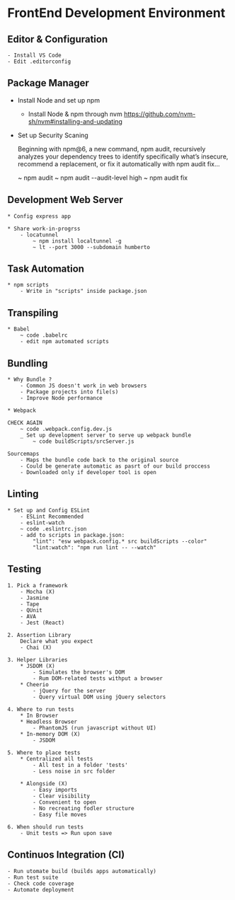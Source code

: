 # FrontEnd Development Environment

## Editor & Configuration

    - Install VS Code
    - Edit .editorconfig

## Package Manager

* Install Node and set up npm 
    - Install Node & npm through nvm https://github.com/nvm-sh/nvm#installing-and-updating

* Set up Security Scaning

    Beginning with npm@6, a new command, npm audit, recursively analyzes your dependency trees to identify specifically what’s insecure, recommend a replacement, or fix it automatically with npm audit fix...

    ~ npm audit
    ~ npm audit --audit-level high
    ~ npm audit fix

## Development Web Server

    * Config express app
    
    * Share work-in-progrss
        - locatunnel
            ~ npm install localtunnel -g
            ~ lt --port 3000 --subdomain humberto

## Task Automation

    * npm scripts
        - Write in "scripts" inside package.json

## Transpiling

    * Babel
        ~ code .babelrc
        - edit npm automated scripts

## Bundling

    * Why Bundle ?
        - Common JS doesn't work in web browsers
        - Package projects into file(s)
        - Improve Node performance
    
    * Webpack

    CHECK AGAIN
        ~ code .webpack.config.dev.js
        _ Set up development server to serve up webpack bundle
            ~ code buildScripts/srcServer.js

    Sourcemaps
        - Maps the bundle code back to the original source
        - Could be generate automatic as pasrt of our build proccess
        - Downloaded only if developer tool is open

## Linting

    * Set up and Config ESLint 
        - ESLint Recommended
        - eslint-watch
        ~ code .eslintrc.json
        - add to scripts in package.json:
            "lint": "esw webpack.config.* src buildScripts --color"
            "lint:watch": "npm run lint -- --watch"

## Testing

    1. Pick a framework
        - Mocha (X)
        - Jasmine
        - Tape
        - QUnit
        - AVA
        - Jest (React)

    2. Assertion Library
        Declare what you expect
        - Chai (X)

    3. Helper Libraries
        * JSDOM (X)
            - Simulates the browser's DOM
            - Rum DOM-related tests withput a browser
        * Cheerio
            - jQuery for the server
            - Query virtual DOM using jQuery selectors        

    4. Where to run tests
        * In Browser
        * Headless Browser
            - PhantomJS (run javascript without UI)
        * In-memory DOM (X)
            - JSDOM

    5. Where to place tests
        * Centralized all tests
            - All test in a folder 'tests'
            - Less noise in src folder

        * Alongside (X)
            - Easy imports
            - Clear visibility
            - Convenient to open
            - No recreating fodler structure
            - Easy file moves 

    6. When should run tests    
        - Unit tests => Run upon save

## Continuos Integration (CI)

    - Run utomate build (builds apps automatically)
    - Run test suite
    - Check code coverage
    - Automate deployment
     